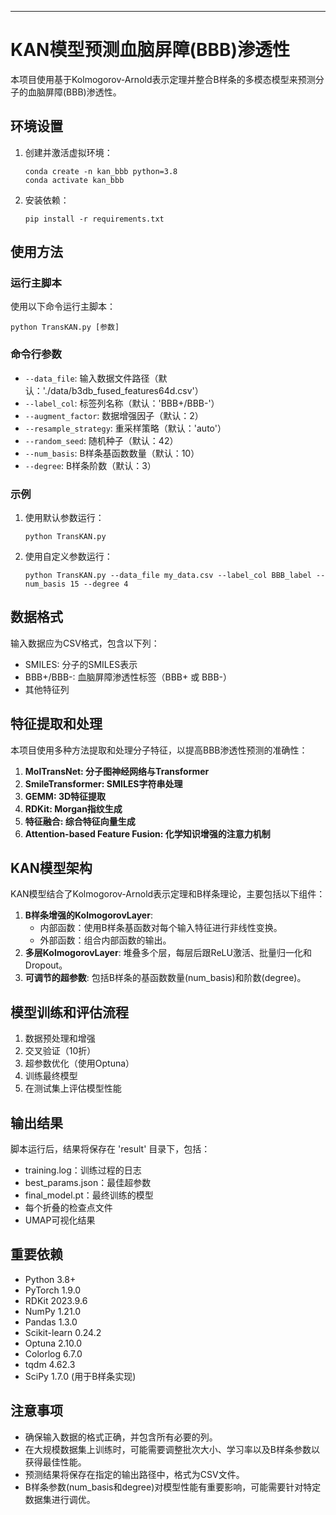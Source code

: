 ---

# KAN模型预测血脑屏障(BBB)渗透性

本项目使用基于Kolmogorov-Arnold表示定理并整合B样条的多模态模型来预测分子的血脑屏障(BBB)渗透性。

## 环境设置

1. 创建并激活虚拟环境：
   ```
   conda create -n kan_bbb python=3.8
   conda activate kan_bbb
   ```

2. 安装依赖：
   ```
   pip install -r requirements.txt
   ```

## 使用方法

### 运行主脚本

使用以下命令运行主脚本：

```
python TransKAN.py [参数]
```

### 命令行参数

- `--data_file`: 输入数据文件路径（默认：'./data/b3db_fused_features64d.csv'）
- `--label_col`: 标签列名称（默认：'BBB+/BBB-'）
- `--augment_factor`: 数据增强因子（默认：2）
- `--resample_strategy`: 重采样策略（默认：'auto'）
- `--random_seed`: 随机种子（默认：42）
- `--num_basis`: B样条基函数数量（默认：10）
- `--degree`: B样条阶数（默认：3）

### 示例

1. 使用默认参数运行：
   ```
   python TransKAN.py
   ```

2. 使用自定义参数运行：
   ```
   python TransKAN.py --data_file my_data.csv --label_col BBB_label --num_basis 15 --degree 4
   ```

## 数据格式

输入数据应为CSV格式，包含以下列：
- SMILES: 分子的SMILES表示
- BBB+/BBB-: 血脑屏障渗透性标签（BBB+ 或 BBB-）
- 其他特征列

## 特征提取和处理

本项目使用多种方法提取和处理分子特征，以提高BBB渗透性预测的准确性：

1. **MolTransNet: 分子图神经网络与Transformer**
2. **SmileTransformer: SMILES字符串处理**
3. **GEMM: 3D特征提取**
4. **RDKit: Morgan指纹生成**
5. **特征融合: 综合特征向量生成**
6. **Attention-based Feature Fusion: 化学知识增强的注意力机制**

## KAN模型架构

KAN模型结合了Kolmogorov-Arnold表示定理和B样条理论，主要包括以下组件：

1. **B样条增强的KolmogorovLayer**: 
   - 内部函数：使用B样条基函数对每个输入特征进行非线性变换。
   - 外部函数：组合内部函数的输出。
2. **多层KolmogorovLayer**: 堆叠多个层，每层后跟ReLU激活、批量归一化和Dropout。
3. **可调节的超参数**: 包括B样条的基函数数量(num_basis)和阶数(degree)。

## 模型训练和评估流程

1. 数据预处理和增强
2. 交叉验证（10折）
3. 超参数优化（使用Optuna）
4. 训练最终模型
5. 在测试集上评估模型性能

## 输出结果

脚本运行后，结果将保存在 'result' 目录下，包括：
- training.log：训练过程的日志
- best_params.json：最佳超参数
- final_model.pt：最终训练的模型
- 每个折叠的检查点文件
- UMAP可视化结果

## 重要依赖

- Python 3.8+
- PyTorch 1.9.0
- RDKit 2023.9.6
- NumPy 1.21.0
- Pandas 1.3.0
- Scikit-learn 0.24.2
- Optuna 2.10.0
- Colorlog 6.7.0
- tqdm 4.62.3
- SciPy 1.7.0 (用于B样条实现)

## 注意事项

- 确保输入数据的格式正确，并包含所有必要的列。
- 在大规模数据集上训练时，可能需要调整批次大小、学习率以及B样条参数以获得最佳性能。
- 预测结果将保存在指定的输出路径中，格式为CSV文件。
- B样条参数(num_basis和degree)对模型性能有重要影响，可能需要针对特定数据集进行调优。
